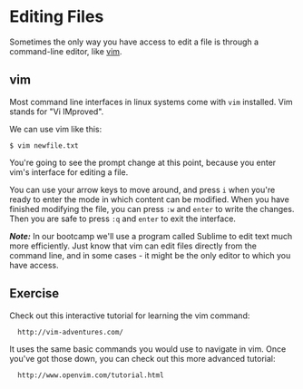 # Editing Files

Sometimes the only way you have access to edit a file is through a command-line editor, like [vim](http://en.wikipedia.org/wiki/Vim_%28text_editor%29).

## vim

Most command line interfaces in linux systems come with `vim` installed.  Vim stands for "Vi IMproved".

We can use vim like this:

```
$ vim newfile.txt
```

You're going to see the prompt change at this point, because you enter vim's interface for editing a file.

You can use your arrow keys to move around, and press `i` when you're ready to enter the mode in which content can be modified.  When you have finished modifying the file, you can press `:w` and `enter` to write the changes.  Then you are safe to press `:q` and `enter` to exit the interface.

***Note:*** In our bootcamp we'll use a program called Sublime to edit text much more efficiently.  Just know that vim can edit files directly from the command line, and in some cases - it might be the only editor to which you have access.

## Exercise

Check out this interactive tutorial for learning the vim command:

```
  http://vim-adventures.com/
```
It uses the same basic commands you would use to navigate in vim.  Once you've got those down, you can check out this more advanced tutorial:

```
  http://www.openvim.com/tutorial.html
```